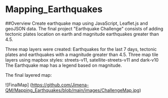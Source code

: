 # Mapping_Earthquakes

##Overview
Create earthquake map using JavaScript, Leaflet.js and geoJSON data. The final project "Earthquake Challenge" consists of adding tectonic plates location on earth and magnitude earthquakes greater than 4.5. 

Three map layers were created: Earthquakes for the last 7 days, tectonic plates and earthquakes with a magnitude greater than 4.5. 
Three map tile layers using mapbox styles: streets-v11, satellite-streets-v11 and dark-v10
The Earthquake map has a legend based on magnitude. 

The final layered map:

![FinalMap] (https://github.com/Jimena-QM/Mapping_Earthquakes/blob/main/images/ChallengeMap.jpg)
